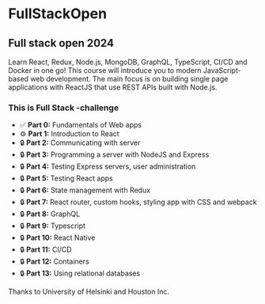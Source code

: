 # FullStackOpen

## Full stack open 2024

Learn React, Redux, Node.js, MongoDB, GraphQL, TypeScript, CI/CD and Docker in one go! This course will introduce you to modern JavaScript-based web development. The main focus is on building single page applications with ReactJS that use REST APIs built with Node.js.

### This is Full Stack -challenge

- :white_check_mark:	**Part 0:** Fundamentals of Web apps 
- :gear:	**Part 1:** Introduction to React 
- :lock: **Part 2:** Communicating with server 
- :lock: **Part 3:** Programming a server with NodeJS and Express 
- :lock: **Part 4:** Testing Express servers, user administration 
- :lock: **Part 5:** Testing React apps 
- :lock: **Part 6:** State management with Redux 
- :lock: **Part 7:** React router, custom hooks, styling app with CSS and webpack
- :lock: **Part 8:** GraphQL 
- :lock: **Part 9:** Typescript 
- :lock: **Part 10:** React Native 
- :lock: **Part 11:** CI/CD 
- :lock: **Part 12:** Containers 
- :lock: **Part 13:** Using relational databases 

Thanks to University of Helsinki and Houston Inc.

